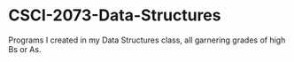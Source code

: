 # CSCI-2073-Data-Structures
Programs I created in my Data Structures class, all garnering grades of high Bs or As.
